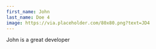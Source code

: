 ```yaml
---
first_name: John
last_name: Doe 4
image: https://via.placeholder.com/80x80.png?text=JD4
---
```

John is a great developer